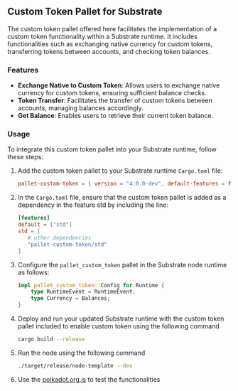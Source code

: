 ## Custom Token Pallet for Substrate

The custom token pallet offered here facilitates the implementation of a custom token functionality within a Substrate runtime. It includes functionalities such as exchanging native currency for custom tokens, transferring tokens between accounts, and checking token balances.

### Features
- **Exchange Native to Custom Token**: Allows users to exchange native currency for custom tokens, ensuring sufficient balance checks.
- **Token Transfer**: Facilitates the transfer of custom tokens between accounts, managing balances accordingly.
- **Get Balance**: Enables users to retrieve their current token balance.

### Usage
To integrate this custom token pallet into your Substrate runtime, follow these steps:

1. Add the custom token pallet to your Substrate runtime `Cargo.toml` file:
    ```toml
    pallet-custom-token = { version = "4.0.0-dev", default-features = false, path = "../pallets/template" }
    ```
2. In the `Cargo.toml` file, ensure that the custom token pallet is added as a dependency in the feature std by including the line:
    ```toml
   [features]
   default = ["std"]
   std = [
       # other dependencies
       "pallet-custom-token/std"
   ]
    ```
3. Configure the `pallet_custom_token` pallet in the Substrate node runtime as follows:
    ```rust
    impl pallet_custom_token::Config for Runtime {
        type RuntimeEvent = RuntimeEvent;
        type Currency = Balances;
    }
    ```
4. Deploy and run your updated Substrate runtime with the custom token pallet included to enable custom token using the following command
    ```bash
    cargo build --release
    ```
5. Run the node using the following command
    ```bash
    ./target/release/node-template --dev
    ```
6. Use the [polkadot.org.js](https://polkadot.js.org/apps/?rpc=ws%3A%2F%2F127.0.0.1%3A9944#/chainstate) to test the functionalities